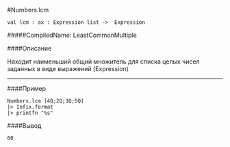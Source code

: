#Numbers.lcm

	val lcm : ax : Expression list ->  Expression


#####CompiledName: LeastCommonMultiple


####Описание

Находит наименьший общий множитель для списка целых чисел заданных в виде выражений
(Expression)

----------

####Пример

    Numbers.lcm [4Q;2Q;3Q;5Q]
    |> Infix.format
    |> printfn "%s"

####Вывод

    60




